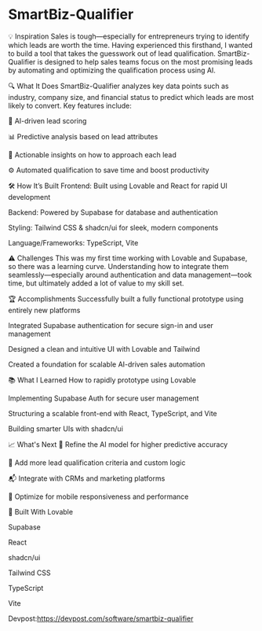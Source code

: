 # SmartBiz-Qualifier
💡 Inspiration
Sales is tough—especially for entrepreneurs trying to identify which leads are worth the time. Having experienced this firsthand, I wanted to build a tool that takes the guesswork out of lead qualification. SmartBiz-Qualifier is designed to help sales teams focus on the most promising leads by automating and optimizing the qualification process using AI.

🔍 What It Does
SmartBiz-Qualifier analyzes key data points such as industry, company size, and financial status to predict which leads are most likely to convert.
Key features include:

🧠 AI-driven lead scoring

📊 Predictive analysis based on lead attributes

📌 Actionable insights on how to approach each lead

⚙️ Automated qualification to save time and boost productivity

🛠️ How It’s Built
Frontend: Built using Lovable and React for rapid UI development

Backend: Powered by Supabase for database and authentication

Styling: Tailwind CSS & shadcn/ui for sleek, modern components

Language/Frameworks: TypeScript, Vite

⚠️ Challenges
This was my first time working with Lovable and Supabase, so there was a learning curve. Understanding how to integrate them seamlessly—especially around authentication and data management—took time, but ultimately added a lot of value to my skill set.

🏆 Accomplishments
Successfully built a fully functional prototype using entirely new platforms

Integrated Supabase authentication for secure sign-in and user management

Designed a clean and intuitive UI with Lovable and Tailwind

Created a foundation for scalable AI-driven sales automation

📚 What I Learned
How to rapidly prototype using Lovable

Implementing Supabase Auth for secure user management

Structuring a scalable front-end with React, TypeScript, and Vite

Building smarter UIs with shadcn/ui

📈 What's Next
🔄 Refine the AI model for higher predictive accuracy

🧩 Add more lead qualification criteria and custom logic

📬 Integrate with CRMs and marketing platforms

📱 Optimize for mobile responsiveness and performance

🧰 Built With
Lovable

Supabase

React

shadcn/ui

Tailwind CSS

TypeScript

Vite

Devpost:https://devpost.com/software/smartbiz-qualifier
